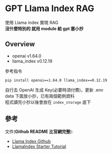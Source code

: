 # GPT Llama Index RAG


使用 Llama index 實現 RAG  
**沒什麼特別的 就用 module 給 gpt 塞小抄**  

## Overview
- openai v1.64.0
- llama_index v0.12.19

參考指令
```
pip install openai==1.64.0 llama_index==0.12.19
```

自行去 OpenAI 生成 Key(必要時須付費)，更新 .env  
data 下面放小抄，已有兩個範例資料  
程式讀完小抄以後會放在 `index_storage` 底下  

## 參考

文件(**Github README 比官網完整**): 
- [Llama Index Github](https://github.com/run-llama/llama_index)  
- [LlamaIndex Starter Tutorial](https://docs.llamaindex.ai/en/stable/getting_started/starter_example/)